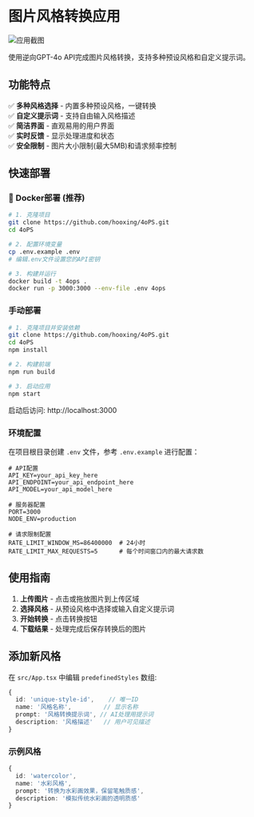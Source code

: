 # 图片风格转换应用

![应用截图](应用截图URL) <!-- 建议添加实际截图 -->

使用逆向GPT-4o API完成图片风格转换，支持多种预设风格和自定义提示词。

## 功能特点

✅ **多种风格选择** - 内置多种预设风格，一键转换  
✅ **自定义提示词** - 支持自由输入风格描述  
✅ **简洁界面** - 直观易用的用户界面  
✅ **实时反馈** - 显示处理进度和状态  
✅ **安全限制** - 图片大小限制(最大5MB)和请求频率控制  

## 快速部署

### 🐳 Docker部署 (推荐)

```bash
# 1. 克隆项目
git clone https://github.com/hooxing/4oPS.git
cd 4oPS

# 2. 配置环境变量
cp .env.example .env
# 编辑.env文件设置您的API密钥

# 3. 构建并运行
docker build -t 4ops .
docker run -p 3000:3000 --env-file .env 4ops
```

### 手动部署

```bash
# 1. 克隆项目并安装依赖
git clone https://github.com/hooxing/4oPS.git
cd 4oPS
npm install

# 2. 构建前端
npm run build

# 3. 启动应用
npm start
```

启动后访问: http://localhost:3000

### 环境配置

在项目根目录创建 `.env` 文件，参考 `.env.example` 进行配置：

```
# API配置
API_KEY=your_api_key_here
API_ENDPOINT=your_api_endpoint_here
API_MODEL=your_api_model_here

# 服务器配置
PORT=3000
NODE_ENV=production

# 请求限制配置
RATE_LIMIT_WINDOW_MS=86400000  # 24小时
RATE_LIMIT_MAX_REQUESTS=5      # 每个时间窗口内的最大请求数
```

## 使用指南

1. **上传图片** - 点击或拖放图片到上传区域
2. **选择风格** - 从预设风格中选择或输入自定义提示词
3. **开始转换** - 点击转换按钮
4. **下载结果** - 处理完成后保存转换后的图片

## 添加新风格

在 `src/App.tsx` 中编辑 `predefinedStyles` 数组:

```typescript
{
  id: 'unique-style-id',    // 唯一ID
  name: '风格名称',         // 显示名称
  prompt: '风格转换提示词', // AI处理用提示词
  description: '风格描述'   // 用户可见描述
}
```

### 示例风格

```typescript
{
  id: 'watercolor',
  name: '水彩风格',
  prompt: '转换为水彩画效果，保留笔触质感',
  description: '模拟传统水彩画的透明质感'
}
```